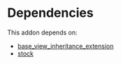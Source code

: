 # Dependencies

This addon depends on:

- [base_view_inheritance_extension](../../../../../oca-technical/odoo-bringout-oca-server-tools-base_view_inheritance_extension)
- [stock](../../../../../oca-ocb-warehouse/odoo-bringout-oca-ocb-stock)
